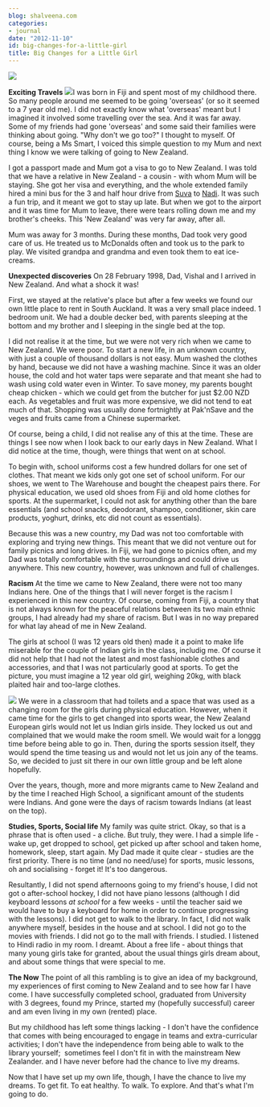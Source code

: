 ```yaml
---
blog: shalveena.com
categories:
- journal
date: "2012-11-10"
id: big-changes-for-a-little-girl
title: Big Changes for a Little Girl
---
```


[![](https://shalveena.files.wordpress.com/2012/11/73208-scan0027.jpg?w=300)](https://shalveena.files.wordpress.com/2012/11/73208-scan0027.jpg)

**Exciting Travels** [![](https://shalveena.files.wordpress.com/2012/11/ca39b-scan0047.jpg?w=300)](https://shalveena.files.wordpress.com/2012/11/ca39b-scan0047.jpg)I was born in Fiji and spent most of my childhood there. So many people around me seemed to be going 'overseas' (or so it seemed to a 7 year old me). I did not exactly know what 'overseas' meant but I imagined it involved some travelling over the sea. And it was far away. Some of my friends had gone 'overseas' and some said their families were thinking about going. "Why don't we go too?" I thought to myself. Of course, being a Ms Smart, I voiced this simple question to my Mum and next thing I know we were talking of going to New Zealand.

I got a passport made and Mum got a visa to go to New Zealand. I was told that we have a relative in New Zealand - a cousin - with whom Mum will be staying. She got her visa and everything, and the whole extended family hired a mini bus for the 3 and half hour drive from [Suva](http://en.wikipedia.org/wiki/Suva) to [Nadi](http://en.wikipedia.org/wiki/Nadi,_Fiji). It was such a fun trip, and it meant we got to stay up late. But when we got to the airport and it was time for Mum to leave, there were tears rolling down me and my brother's cheeks. This 'New Zealand' was very far away, after all.

Mum was away for 3 months. During these months, Dad took very good care of us. He treated us to McDonalds often and took us to the park to play. We visited grandpa and grandma and even took them to eat ice-creams.

**Unexpected discoveries** On 28 February 1998, Dad, Vishal and I arrived in New Zealand. And what a shock it was!

First, we stayed at the relative's place but after a few weeks we found our own little place to rent in South Auckland. It was a very small place indeed. 1 bedroom unit. We had a double decker bed, with parents sleeping at the bottom and my brother and I sleeping in the single bed at the top.

I did not realise it at the time, but we were not very rich when we came to New Zealand. We were poor. To start a new life, in an unknown country, with just a couple of thousand dollars is not easy. Mum washed the clothes by hand, because we did not have a washing machine. Since it was an older house, the cold and hot water taps were separate and that meant she had to wash using cold water even in Winter. To save money, my parents bought cheap chicken - which we could get from the butcher for just $2.00 NZD each. As vegetables and fruit was more expensive, we did not tend to eat much of that. Shopping was usually done fortnightly at Pak'nSave and the veges and fruits came from a Chinese supermarket.

Of course, being a child, I did not realise any of this at the time. These are things I see now when I look back to our early days in New Zealand. What I did notice at the time, though, were things that went on at school.

To begin with, school uniforms cost a few hundred dollars for one set of clothes. That meant we kids only got one set of school uniform. For our shoes, we went to The Warehouse and bought the cheapest pairs there. For physical education, we used old shoes from Fiji and old home clothes for sports. At the supermarket, I could not ask for anything other than the bare essentials (and school snacks, deodorant, shampoo, conditioner, skin care products, yoghurt, drinks, etc did not count as essentials).

Because this was a new country, my Dad was not too comfortable with exploring and trying new things. This meant that we did not venture out for family picnics and long drives. In Fiji, we had gone to picnics often, and my Dad was totally comfortable with the surroundings and could drive us anywhere. This new country, however, was unknown and full of challenges.

**Racism** At the time we came to New Zealand, there were not too many Indians here. One of the things that I will never forget is the racism I experienced in this new country. Of course, coming from Fiji, a country that is not always known for the peaceful relations between its two main ethnic groups, I had already had my share of racism. But I was in no way prepared for what lay ahead of me in New Zealand.

The girls at school (I was 12 years old then) made it a point to make life miserable for the couple of Indian girls in the class, includig me. Of course it did not help that I had not the latest and most fashionable clothes and accessories, and that I was not particularly good at sports. To get the picture, you must imagine a 12 year old girl, weighing 20kg, with black plaited hair and too-large clothes.

[![](https://shalveena.files.wordpress.com/2012/11/8ff8b-scan0001.jpg?w=208)](https://shalveena.files.wordpress.com/2012/11/8ff8b-scan0001.jpg) We were in a classroom that had toilets and a space that was used as a changing room for the girls during physical education. However, when it came time for the girls to get changed into sports wear, the New Zealand European girls would not let us Indian girls inside. They locked us out and complained that we would make the room smell. We would wait for a longgg time before being able to go in. Then, during the sports session itself, they would spend the time teasing us and would not let us join any of the teams. So, we decided to just sit there in our own little group and be left alone hopefully.

Over the years, though, more and more migrants came to New Zealand and by the time I reached High School, a significant amount of the students were Indians. And gone were the days of racism towards Indians (at least on the top).

**Studies, Sports, Social life** My family was quite strict. Okay, so that is a phrase that is often used - a cliche. But truly, they were. I had a simple life - wake up, get dropped to school, get picked up after school and taken home, homework, sleep, start again. My Dad made it quite clear - studies are the first priority. There is no time (and no need/use) for sports, music lessons, oh and socialising - forget it! It's too dangerous.

Resultantly, I did not spend afternoons going to my friend's house, I did not got o after-school hockey, I did not have piano lessons (although I did keyboard lessons _at school_ for a few weeks - until the teacher said we would have to buy a keyboard for home in order to continue progressing with the lessons). I did not get to walk to the library. In fact, I did not walk anywhere myself, besides in the house and at school. I did not go to the movies with friends. I did not go to the mall with friends. I studied. I listened to Hindi radio in my room. I dreamt. About a free life - about things that many young girls take for granted, about the usual things girls dream about, and about some things that were special to me.

**The Now** The point of all this rambling is to give an idea of my background, my experiences of first coming to New Zealand and to see how far I have come. I have successfully completed school, graduated from University with 3 degrees, found my Prince, started my (hopefully successful) career and am even living in my own (rented) place.

But my childhood has left some things lacking - I don't have the confidence that comes with being encouraged to engage in teams and extra-curricular activities; I don't have the independence from being able to walk to the library yourself;  sometimes feel I don't fit in with the mainstream New Zealander. and I have never before had the chance to live my dreams.

Now that I have set up my own life, though, I have the chance to live my dreams. To get fit. To eat healthy. To walk. To explore. And that's what I'm going to do.
